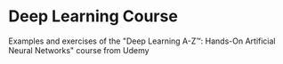 # Deep Learning Course
Examples and exercises of the "Deep Learning A-Z™: Hands-On Artificial Neural Networks" course from Udemy
